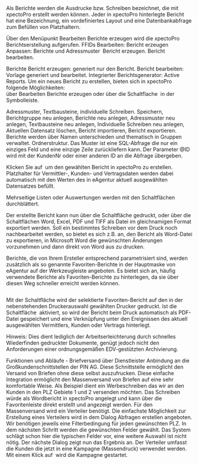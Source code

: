 
<title>800_Berichte_erzeugen.md</title>
<link rel="stylesheet" href="https://stackedit.io/res-min/themes/base.css" />
<script type="text/javascript" src="https://cdn.mathjax.org/mathjax/latest/MathJax.js?config=TeX-AMS_HTML"></script>
</head>
<body><div class="container">Als Berichte werden die Ausdrucke bzw. Schreiben bezeichnet, die mit xpectoPro erstellt werden können. Jeder in xpectoPro hinterlegte Bericht hat eine Bezeichnung, ein vordefiniertes Layout und eine Datenbankabfrage zum Befüllen von Platzhaltern. 

Über den Menüpunkt  Bearbeiten Berichte erzeugen wird die xpectoPro Berichtserstellung aufgerufen. 
FFIDs 
Bearbeiten: Bericht erzeugen 
Anpassen: Berichte und Adressmuster 
<img src="http://xpecto.github.io/docs/img/img_1424860132052.png" alt="" title=""> Bericht erzeugen. 
<img src="http://xpecto.github.io/docs/img/img_1424858324357.png" alt="" title="">Bericht bearbeiten.

Berichte 
Bericht erzeugen: generiert nur den Bericht. 
Bericht bearbeiten: Vorlage generiert und bearbeitet. 
Integrierter Berichtsgenerator: Active Reports. 
Um ein neues Bericht zu erstellen, bieten sich in xpectoPro folgende Möglichkeiten:  
über Bearbeiten Berichte erzeugen oder über die Schaltflache <img src="http://xpecto.github.io/docs/img/img_1424858324357.png" alt="" title=""> in der Symbolleiste.

Adressmuster, Textbausteine, individuelle Schreiben. 
Speichern, Berichtgruppe neu anlegen, Berichte neu anlegen, Adressmuster neu anlegen, Textbausteine neu anlegen, Individuelle Schreiben neu anlegen, Aktuellen Datensatz löschen, Bericht importieren, Bericht exportieren. 
Berichte werden über Namen unterschieden und thematisch in Gruppen verwaltet. 
Ordnerstruktur. 
Das Muster ist eine SQL-Abfrage die nur ein einziges Feld und eine einzige Zeile zurückliefern kann. Der Parameter @ID wird mit der KundenNr oder einer anderen ID an die Abfrage übergeben.

Klicken Sie auf <img src="http://xpecto.github.io/docs/img/img070.png" alt="" title=""> um den gewählten Bericht in xpectoPro zu erstellen. Platzhalter für Vermittler-, Kunden- und Vertragsdaten werden dabei automatisch mit den Werten des in eAgentur aktuell ausgewählten Datensatzes befüllt.

Mehrseitige Listen oder Auswertungen werden mit den Schaltflächen<img src="http://xpecto.github.io/docs/img/img072.png" alt="" title=""> durchblättert.

Der erstellte Bericht kann nun über die Schaltfläche<img src="http://xpecto.github.io/docs/img/img073.png" alt="" title=""> gedruckt, oder über die Schaltflächen Word, Excel, PDF und TIFF als Datei im gleichnamigen Format exportiert werden. Soll ein bestimmtes Schreiben vor dem Druck noch nachbearbeitet werden, so bietet es sich z.B. an, den Bericht als Word-Datei zu exportieren, in Microsoft Word die gewünschten Änderungen vorzunehmen und dann direkt von Word aus zu drucken.

Berichte, die von Ihrem Ersteller entsprechend parametrisiert sind, werden zusätzlich als so genannte Favoriten-Berichte in der Hauptmaske von eAgentur auf der Werkzeugleiste angeboten. Es bietet sich an, häufig verwendete Berichte als Favoriten-Berichte zu hinterlegen, da sie über diesen Weg schneller erreicht werden können.

<img src="http://xpecto.github.io/docs/img/img075.png" alt="" title="">

Mit der Schaltfläche<img src="http://xpecto.github.io/docs/img/img076.png" alt="" title=""> wird der selektierte Favoriten-Bericht auf den in der nebenstehenden Druckerauswahl gewählten Drucker gedruckt. Ist die Schaltfläche 
<img src="http://xpecto.github.io/docs/img/img077.png" alt="" title=""> aktiviert, so wird der Bericht beim Druck automatisch als PDF-Datei gespeichert und eine Verknüpfung unter den Ereignissen des aktuell ausgewählten Vermittlers, Kunden oder Vertrags hinterlegt.

Hinweis: Dies dient lediglich der Arbeitserleichterung durch schnelles Wiederfinden gedruckter Dokumente, genügt jedoch nicht den Anforderungen einer ordnungsgemäßen EDV-gestützten Archivierung.

Funktionen und Abläufe - Briefversand über Dienstleister 
Anbindung an die Großkundenschnittstellen der PIN AG. Diese Schnittstelle ermöglicht den Versand von Briefen ohne diese selbst auszufrucken. Diese einfache Integration ermöglicht den Massenversand von Briefen auf eine sehr komfortable Weise. Als Beispiel dient ein Werbeschreiben das wir an den Kunden in den PLZ Gebiete 1 und 2 versenden möchten. Das Schreiben würde als Wordbericht in xpectoPro angelegt und kann über die Favoritenleiste   direkt erstellt und angezeigt werden. Für den Massenversand wird ein Verteiler benötigt. Die einfachste Möglichkeit zur Erstellung eines Verteilers wird in dem Dialog Abfragen erstellen angeboten.  
Wir benötigen jeweils eine Filterbedingung für jeden gewünschten PLZ. In dem nächsten Schritt werden die gewünschten Felder gewählt. Das System schlägt schon hier die typischen Felder vor, eine weitere Auswahl ist nicht nötig. Der nächste Dialog zeigt nun das Ergebnis an. Der Verteiler umfasst die Kunden die jetzt in eine Kampagne (Massendruck) verwendet werden. Mit einem Klick auf <img src="http://xpecto.github.io/docs/img/img_1429265846225.png" alt="" title=""> wird die Kampagne gestartet.</div></body>
</html>